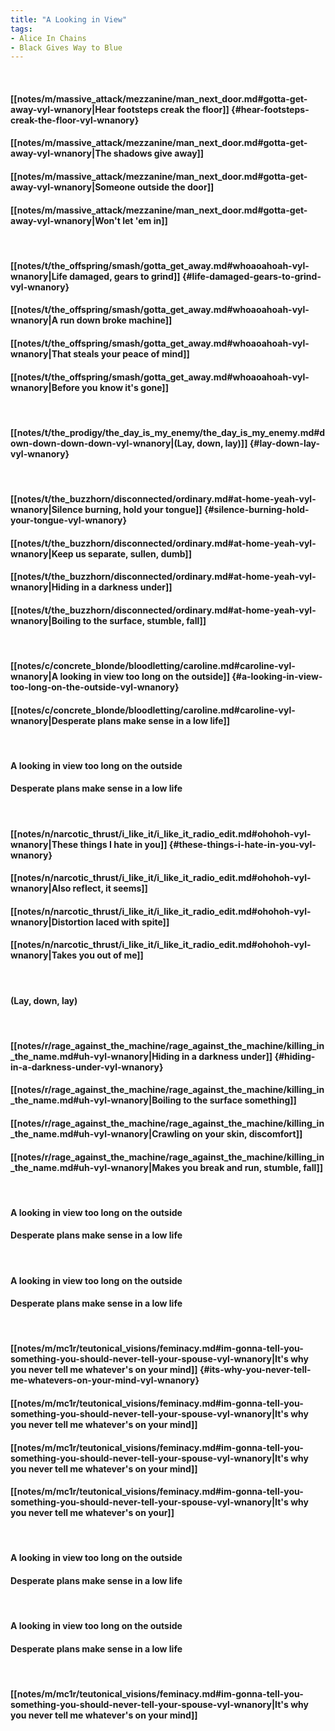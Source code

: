 ```yaml
---
title: "A Looking in View"
tags:
- Alice In Chains
- Black Gives Way to Blue
---
```

&nbsp;
#### [[notes/m/massive_attack/mezzanine/man_next_door.md#gotta-get-away-vyl-wnanory|Hear footsteps creak the floor]] {#hear-footsteps-creak-the-floor-vyl-wnanory}
#### [[notes/m/massive_attack/mezzanine/man_next_door.md#gotta-get-away-vyl-wnanory|The shadows give away]]
#### [[notes/m/massive_attack/mezzanine/man_next_door.md#gotta-get-away-vyl-wnanory|Someone outside the door]]
#### [[notes/m/massive_attack/mezzanine/man_next_door.md#gotta-get-away-vyl-wnanory|Won't let 'em in]]
&nbsp;
#### [[notes/t/the_offspring/smash/gotta_get_away.md#whoaoahoah-vyl-wnanory|Life damaged, gears to grind]] {#life-damaged-gears-to-grind-vyl-wnanory}
#### [[notes/t/the_offspring/smash/gotta_get_away.md#whoaoahoah-vyl-wnanory|A run down broke machine]]
#### [[notes/t/the_offspring/smash/gotta_get_away.md#whoaoahoah-vyl-wnanory|That steals your peace of mind]]
#### [[notes/t/the_offspring/smash/gotta_get_away.md#whoaoahoah-vyl-wnanory|Before you know it's gone]]
&nbsp;
#### [[notes/t/the_prodigy/the_day_is_my_enemy/the_day_is_my_enemy.md#down-down-down-down-vyl-wnanory|(Lay, down, lay)]] {#lay-down-lay-vyl-wnanory}
&nbsp;
#### [[notes/t/the_buzzhorn/disconnected/ordinary.md#at-home-yeah-vyl-wnanory|Silence burning, hold your tongue]] {#silence-burning-hold-your-tongue-vyl-wnanory}
#### [[notes/t/the_buzzhorn/disconnected/ordinary.md#at-home-yeah-vyl-wnanory|Keep us separate, sullen, dumb]]
#### [[notes/t/the_buzzhorn/disconnected/ordinary.md#at-home-yeah-vyl-wnanory|Hiding in a darkness under]]
#### [[notes/t/the_buzzhorn/disconnected/ordinary.md#at-home-yeah-vyl-wnanory|Boiling to the surface, stumble, fall]]
&nbsp;
#### [[notes/c/concrete_blonde/bloodletting/caroline.md#caroline-vyl-wnanory|A looking in view too long on the outside]] {#a-looking-in-view-too-long-on-the-outside-vyl-wnanory}
#### [[notes/c/concrete_blonde/bloodletting/caroline.md#caroline-vyl-wnanory|Desperate plans make sense in a low life]]
&nbsp;
#### A looking in view too long on the outside
#### Desperate plans make sense in a low life
&nbsp;
#### [[notes/n/narcotic_thrust/i_like_it/i_like_it_radio_edit.md#ohohoh-vyl-wnanory|These things I hate in you]] {#these-things-i-hate-in-you-vyl-wnanory}
#### [[notes/n/narcotic_thrust/i_like_it/i_like_it_radio_edit.md#ohohoh-vyl-wnanory|Also reflect, it seems]]
#### [[notes/n/narcotic_thrust/i_like_it/i_like_it_radio_edit.md#ohohoh-vyl-wnanory|Distortion laced with spite]]
#### [[notes/n/narcotic_thrust/i_like_it/i_like_it_radio_edit.md#ohohoh-vyl-wnanory|Takes you out of me]]
&nbsp;
#### (Lay, down, lay)
&nbsp;
#### [[notes/r/rage_against_the_machine/rage_against_the_machine/killing_in_the_name.md#uh-vyl-wnanory|Hiding in a darkness under]] {#hiding-in-a-darkness-under-vyl-wnanory}
#### [[notes/r/rage_against_the_machine/rage_against_the_machine/killing_in_the_name.md#uh-vyl-wnanory|Boiling to the surface something]]
#### [[notes/r/rage_against_the_machine/rage_against_the_machine/killing_in_the_name.md#uh-vyl-wnanory|Crawling on your skin, discomfort]]
#### [[notes/r/rage_against_the_machine/rage_against_the_machine/killing_in_the_name.md#uh-vyl-wnanory|Makes you break and run, stumble, fall]]
&nbsp;
#### A looking in view too long on the outside
#### Desperate plans make sense in a low life
&nbsp;
#### A looking in view too long on the outside
#### Desperate plans make sense in a low life
&nbsp;
#### [[notes/m/mc1r/teutonical_visions/feminacy.md#im-gonna-tell-you-something-you-should-never-tell-your-spouse-vyl-wnanory|It's why you never tell me whatever's on your mind]] {#its-why-you-never-tell-me-whatevers-on-your-mind-vyl-wnanory}
#### [[notes/m/mc1r/teutonical_visions/feminacy.md#im-gonna-tell-you-something-you-should-never-tell-your-spouse-vyl-wnanory|It's why you never tell me whatever's on your mind]]
#### [[notes/m/mc1r/teutonical_visions/feminacy.md#im-gonna-tell-you-something-you-should-never-tell-your-spouse-vyl-wnanory|It's why you never tell me whatever's on your mind]]
#### [[notes/m/mc1r/teutonical_visions/feminacy.md#im-gonna-tell-you-something-you-should-never-tell-your-spouse-vyl-wnanory|It's why you never tell me whatever's on your]]
&nbsp;
#### A looking in view too long on the outside
#### Desperate plans make sense in a low life
&nbsp;
#### A looking in view too long on the outside
#### Desperate plans make sense in a low life
&nbsp;
#### [[notes/m/mc1r/teutonical_visions/feminacy.md#im-gonna-tell-you-something-you-should-never-tell-your-spouse-vyl-wnanory|It's why you never tell me whatever's on your mind]]
